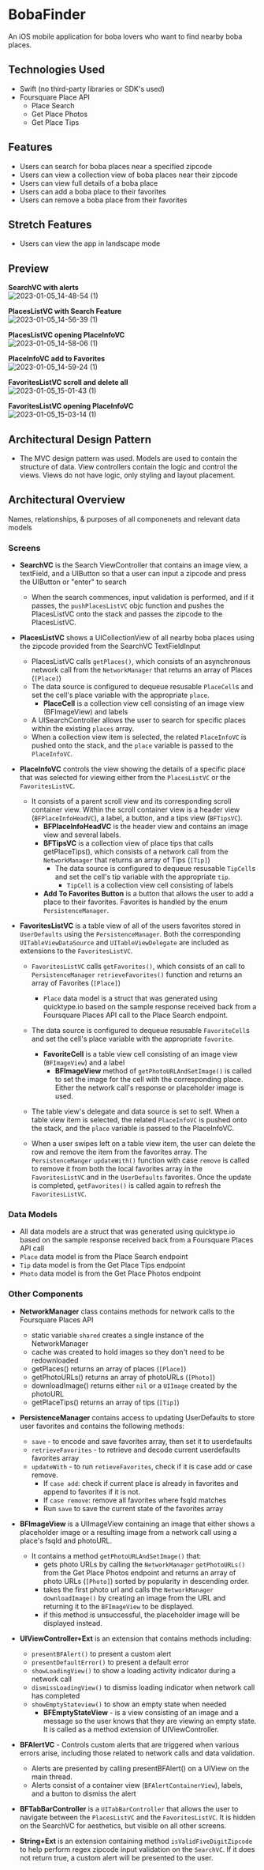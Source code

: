 # BobaFinder

An iOS mobile application for boba lovers who want to find nearby boba places.

## Technologies Used

- Swift (no third-party libraries or SDK's used)
- Foursquare Place API 
    - Place Search
    - Get Place Photos
    - Get Place Tips



## Features

- Users can search for boba places near a specified zipcode
- Users can view a collection view of boba places near their zipcode
- Users can view full details of a boba place
- Users can add a boba place to their favorites
- Users can remove a boba place from their favorites


## Stretch Features

- Users can view the app in landscape mode


## Preview

**SearchVC with alerts**\
![2023-01-05_14-48-54 (1)](https://user-images.githubusercontent.com/95596680/210895750-6820af18-09f0-4861-acd7-3a73db706516.gif)

**PlacesListVC with Search Feature**\
![2023-01-05_14-56-39 (1)](https://user-images.githubusercontent.com/95596680/210896102-336a0406-dcf6-4411-b7ac-1341025398f2.gif)


**PlacesListVC opening PlaceInfoVC**\
![2023-01-05_14-58-06 (1)](https://user-images.githubusercontent.com/95596680/210896264-7c413a6e-f208-43b5-bdcb-fac2eaa9973c.gif)

**PlaceInfoVC add to Favorites**\
![2023-01-05_14-59-24 (1)](https://user-images.githubusercontent.com/95596680/210896423-c749e668-3bc3-40e3-9abe-51315f2e1b56.gif)

**FavoritesListVC scroll and delete all**\
![2023-01-05_15-01-43 (1)](https://user-images.githubusercontent.com/95596680/210896672-4026c6e5-9def-4f5e-9abb-8c2f06ff119d.gif)

**FavoritesListVC opening PlaceInfoVC**\
![2023-01-05_15-03-14 (1)](https://user-images.githubusercontent.com/95596680/210896817-dddb1d95-27e6-468a-bc5d-63d619b751d9.gif)




## Architectural Design Pattern
- The MVC design pattern was used. Models are used to contain the structure of data. View controllers contain the logic and control the views. Views do not have logic, only styling and layout placement.



## Architectural Overview 
Names, relationships, & purposes of all componenets and relevant data models

### Screens
- **SearchVC** is the Search ViewController that contains an image view, a textField, and a UIButton so that a user can input a zipcode and press the UIButton or "enter" to search
  - When the search commences, input validation is performed, and if it passes, the `pushPlacesListVC` objc function and pushes the PlacesListVC onto the stack and passes the zipcode to the PlacesListVC. 

- **PlacesListVC** shows a UICollectionView of all nearby boba places using the zipcode provided from the SearchVC TextFieldInput
  - PlacesListVC calls `getPlaces()`, which consists of an asynchronous network call from the `NetworkManager` that returns an array of Places (`[Place]`)
  - The data source is configured to dequeue resusable `PlaceCell`s and set the cell's place variable with the appropriate `place`.
      - **PlaceCell** is a collection view cell consisting of an image view (BFImageView) and labels
  - A UISearchController allows the user to search for specific places within the existing `places` array. 
  - When a collection view item is selected, the related `PlaceInfoVC` is pushed onto the stack, and the `place` variable is passed to the `PlaceInfoVC`.

- **PlaceInfoVC** controls the view showing the details of a specific place that was selected for viewing either from the `PlacesListVC` or the `FavoritesListVC`.
  - It consists of a parent scroll view and its corresponding scroll container view. Within the scroll container view is a header view (`BFPlaceInfoHeadVC`), a label, a button, and a tips view (`BFTipsVC`).
      - **BFPlaceInfoHeadVC** is the header view and contains an image view and several labels.
      - **BFTipsVC** is a collection view of place tips that calls getPlaceTips(), which consists of a network call from the `NetworkManager` that returns an array of Tips (`[Tip]`)
          - The data source is configured to dequeue resusable `TipCell`s and set the cell's tip variable with the appropriate `tip`.
              - `TipCell` is a collection view cell consisting of labels
      - **Add To Favorites Button** is a button that allows the user to add a place to their favorites. Favorites is handled by the enum `PersistenceManager`.

 - **FavoritesListVC** is a table view of all of the users favorites stored in `UserDefaults` using the `PersistenceManager`. Both the corresponding `UITableViewDataSource` and `UITableViewDelegate` are included as extensions to the `FavoritesListVC`.
      - `FavoritesListVC` calls `getFavorites()`, which consists of an call to `PersistenceManager` `retrieveFavorites()` function and returns an array of Favorites (`[Place]`)
          - `Place` data model is a struct that was generated using quicktype.io based on the sample response received back from a Foursquare Places API call to the Place Search endpoint.

      - The data source is configured to dequeue resusable `FavoriteCell`s and set the cell's place variable with the appropriate `favorite`.
          - **FavoriteCell** is a table view cell consisting of an image view (`BFImageView`) and a label
              - **BFImageView** method of `getPhotoURLAndSetImage()` is called to set the image for the cell with the corresponding place. Either the network call's response or placeholder image is used.
      - The table view's delegate and data source is set to self. When a table view item is selected, the related `PlaceInfoVC` is pushed onto the stack, and the `place` variable is passed to the PlaceInfoVC.
      - When a user swipes left on a table view item, the user can delete the row and remove the item from the favorites array. The `PersistenceManger` `updateWith()` function with case `remove` is called to remove it from both the local favorites array in the `FavoritesListVC` and in the `UserDefaults` favorites. Once the update is completed, `getFavorites()` is called again to refresh the `FavoritesListVC`.
            
### Data Models
- All data models are a struct that was generated using quicktype.io based on the sample response received back from a Foursquare Places API call
- `Place` data model is from the Place Search endpoint
- `Tip` data model is from the Get Place Tips endpoint
- `Photo` data model is from the Get Place Photos endpoint
        
        
### Other Components
- **NetworkManager** class contains methods for network calls to the Foursquare Places API
    - static variable `shared` creates a single instance of the NetworkManager
    - cache was created to hold images so they don't need to be redownloaded
    - getPlaces() returns an array of places (`[Place]`)
    - getPhotoURLs() returns an array of photoURLs (`[Photo]`)
    - downloadImage() returns either `nil` or a `UIImage` created by the photoURL
    - getPlaceTips() returns an array of tips (`[Tip]`)

- **PersistenceManager** contains access to updating UserDefaults to store user favorites and contains the following methods:
    - `save` - to encode and save favorites array, then set it to userdefaults
    - `retrieveFavorites` - to retrieve and decode current userdefaults favorites array
    - `updateWith` - to run `retieveFavorites`, check if it is case add or case remove.
        - If `case add`: check if current place is already in favorites and append to favorites if it is not. 
        - If `case remove`: remove all favorites where fsqId matches
        - Run `save` to save the current state of the favorites array

- **BFImageView** is a UIImageView containing an image that either shows a placeholder image or a resulting image from a network call using a place's fsqId and photoURL.
    - It contains a method `getPhotoURLAndSetImage()` that:
        - gets photo URLs by calling the `NetworkManager` `getPhotoURLs()` from the Get Place Photos endpoint and returns an array of photo URLs (`[Photo]`) sorted by popularity in descending order.
        - takes the first photo url and calls the `NetworkManager` `downloadImage()` by creating an image from the URL and returning it to the `BFImageView` to be displayed.
        - if this method is unsuccessful,  the placeholder image will be displayed instead.


- **UIViewController+Ext** is an extension that contains methods including:
    - `presentBFAlert()` to present a custom alert
    - `presentDefaultError()` to present a default error
    - `showLoadingView()` to show a loading activity indicator during a network call
    - `dismissLoadingView()` to dismiss loading indicator when network call has completed
    - `showEmptyStateview()` to show an empty state when needed
        - **BFEmptyStateView** - is a view consisting of an image and a message so the user knows that they are viewing an empty state. It is called as a method extension of UIViewController.

- **BFAlertVC** - Controls custom alerts that are triggered when various errors arise, including those related to network calls and data validation.
    - Alerts are presented by calling presentBFAlert() on a UIView on the main thread.
    - Alerts consist of a container view (`BFAlertContainerView`), labels, and a button to dismiss the alert

- **BFTabBarController** is a `UITabBarController` that allows the user to navigate between the `PlacesListVC` and the `FavoritesListVC`. It is hidden on the SearchVC for aesthetics, but visible on all other screens.

- **String+Ext** is an extension containing method `isValidFiveDigitZipcode` to help perform regex zipcode input validation on the `SearchVC`. If it does not return true, a custom alert will be presented to the user.


